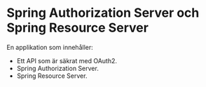 # Spring Authorization Server och Spring Resource Server
En applikation som innehåller:
* Ett API som är säkrat med OAuth2.
* Spring Authorization Server.
* Spring Resource Server.